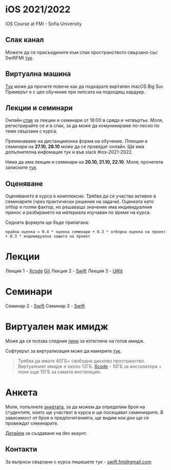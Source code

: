 # iOS 2021/2022
iOS Course at FMI - Sofia University

## Слак канал

Можете да се присъедините към слак пространството свързано със SwiftFMI [тук](https://join.slack.com/t/swiftfmi/shared_invite/zt-cvk8hvfo-IFVMMCGgUpWLoXuLSjtTHQ).

## Виртуална машина

[Тук](https://github.com/SwiftFMI/iOS_2021_2022/blob/main/vm/vm.macos.bigsur.md) може да прочете повече как да подкарате виртален macOS Big Sur. Примерът е с цел обучение при липсата на подходящ хардуер.

## Лекции и семинари

Онлайн [стая](https://meet.google.com/ntt-sdzb-xtn) за лекции и семинари от 18:00 в сряда и четвъртък. Моля, регистрирайте се и в слак, за да може да комуникираме по-лесно по теми свързани с курса.

Преминаваме на дистанциионна форма на обучение. Ллекции и семинари на __27.10, 28.10__ може да се проведат онлайн. Ще има допълнителна инфомация тук и във slack #ios-2021-2022. 

Няма да има лекции и семинари на __20.10, 21.10, 22.10__. Моля, прочетете записките [тук](https://github.com/SwiftFMI/iOS_2021_2022/blob/main/lectures/Lecture%202%20-%20Swift.md).

## Оценяване

Оценяването в курса е комплексно. Трябва да се участва активно в семинарите (чрез практически решения на задачи). Оценката като отбор е голям фактор, но решаващо значение има индивидуалния принос и разбирането на материала изучаван по време на курса.

Седната формула ще бъде прилагана:


    крайна оценка = 0.4 * оценка семинари + 0.3 * отборна оценка на проект + 0.3 * индивидуална защита на проект

# Лекции

Лекция 1 - [Xcode](https://github.com/SwiftFMI/iOS_2021_2022/blob/main/lectures/Lecture%201%20-%20Xcode.md) [Git](https://github.com/SwiftFMI/iOS_2021_2022/blob/main/lectures/Git.md)
Лекция 2 - [Swift](https://github.com/SwiftFMI/iOS_2021_2022/blob/main/lectures/Lecture%202%20-%20Swift.md)
Лекция 3 - [UIKit](https://github.com/SwiftFMI/iOS_2021_2022/blob/main/lectures/Lecture%203%20-%20UIKit.md)


# Семинари

Семинар 2 - [Swift](https://github.com/SwiftFMI/iOS_2021_2022/blob/main/seminars/seminar_2.md)
Семинар 3 - [Swift](https://github.com/SwiftFMI/iOS_2021_2022/blob/main/seminars/seminar_3.md)

# Виртуален мак имидж

Може да се ползва следния [линк](https://techspite.com/download-macos-big-sur-vmware-virtualbox-image-latest-version/) за изтегляне на готов имидж.

Софтуерът за виртуализация може да намерите [тук](https://www.vmware.com/ca/products/workstation-player/workstation-player-evaluation.html).

> Трябва да имате 40ГБ+ свободно дисково пространство. Виртуалният имидж е около 12ГБ. [Xcode](https://developer.apple.com/download/all/?q=xcode) - 10ГБ за инсталатора + поне още 15ГБ за самата инсталация.


# Анкета

Моля, попълнете [анкетата](https://forms.gle/qz4cH1BykjsUJN7CA), за да можем да определим броя на студентите, които ще участват в курса и ще посещават семиниарите.
В зависимост от броя и предпочитанията, ще видим кои дни ще се провеждат семинарите.

[Детайли](https://forms.gle/4QV1JFeGK2N4TnxXA) за създаване на dev акаунт.

## Контакти
За въпроси свързани с курса пишешете тук - swift.fmi@gmail.com
